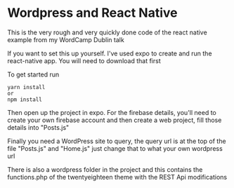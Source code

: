 # Wordpress and React Native

This is the very rough and very quickly done code of the react native example from my WordCamp Dublin talk

If you want to set this up yourself. I've used expo to create and run the react-native app. You will
need to download that first

To get started run

```
yarn install
or
npm install
```

Then open up the project in expo. For the firebase details, you'll need to create your own firebase account and then 
create a web project, fill those details into "Posts.js"

Finally you need a WordPress site to query, the query url is at the top of the file "Posts.js" and "Home.js" just change that
to what your own wordpress url

There is also a wordpress folder in the project and this contains the 
functions.php of the twentyeighteen theme with the REST Api modifications
